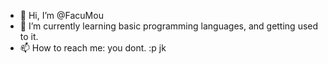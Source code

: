 - 👋 Hi, I’m @FacuMou
- 🌱 I’m currently learning basic programming languages, and getting used to it.
- 📫 How to reach me: you dont. :p jk

<!---
FacuMou/FacuMou is a ✨ special ✨ repository because its `README.md` (this file) appears on your GitHub profile.
You can click the Preview link to take a look at your changes.
--->
